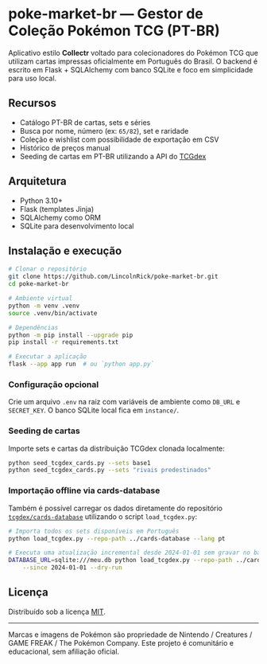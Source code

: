 # poke-market-br — Gestor de Coleção Pokémon TCG (PT-BR)

Aplicativo estilo **Collectr** voltado para colecionadores do Pokémon TCG
que utilizam cartas impressas oficialmente em Português do Brasil.
O backend é escrito em Flask + SQLAlchemy com banco SQLite e foco em
simplicidade para uso local.

## Recursos
- Catálogo PT-BR de cartas, sets e séries
- Busca por nome, número (ex: `65/82`), set e raridade
- Coleção e wishlist com possibilidade de exportação em CSV
- Histórico de preços manual
- Seeding de cartas em PT-BR utilizando a API do [TCGdex](https://www.tcgdex.net/)

## Arquitetura
- Python 3.10+
- Flask (templates Jinja)
- SQLAlchemy como ORM
- SQLite para desenvolvimento local

## Instalação e execução
```bash
# Clonar o repositório
git clone https://github.com/LincolnRick/poke-market-br.git
cd poke-market-br

# Ambiente virtual
python -m venv .venv
source .venv/bin/activate

# Dependências
python -m pip install --upgrade pip
pip install -r requirements.txt

# Executar a aplicação
flask --app app run  # ou `python app.py`
```

### Configuração opcional
Crie um arquivo `.env` na raiz com variáveis de ambiente como
`DB_URL` e `SECRET_KEY`. O banco SQLite local fica em `instance/`.

### Seeding de cartas
Importe sets e cartas da distribuição TCGdex clonada localmente:
```bash
python seed_tcgdex_cards.py --sets base1
python seed_tcgdex_cards.py --sets "rivais predestinados"
```

### Importação offline via cards-database
Também é possível carregar os dados diretamente do repositório
[`tcgdex/cards-database`](https://github.com/tcgdex/cards-database)
utilizando o script `load_tcgdex.py`:

```bash
# Importa todos os sets disponíveis em Português
python load_tcgdex.py --repo-path ../cards-database --lang pt

# Executa uma atualização incremental desde 2024-01-01 sem gravar no banco
DATABASE_URL=sqlite:///meu.db python load_tcgdex.py --repo-path ../cards-database \
    --since 2024-01-01 --dry-run
```

## Licença
Distribuído sob a licença [MIT](LICENSE).

---
Marcas e imagens de Pokémon são propriedade de Nintendo / Creatures /
GAME FREAK / The Pokémon Company. Este projeto é comunitário e
educacional, sem afiliação oficial.
